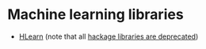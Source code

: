 # Machine learning libraries #

* [HLearn](http://github.com/mikeizbicki/hlearn) (note that all [hackage libraries are deprecated][dep])


[dep]:https://hackage.haskell.org/packages/search?terms=HLearn
